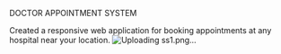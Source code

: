 DOCTOR APPOINTMENT SYSTEM

Created a responsive web application for booking appointments at any hospital near your location.
![Uploading ss1.png…]()



